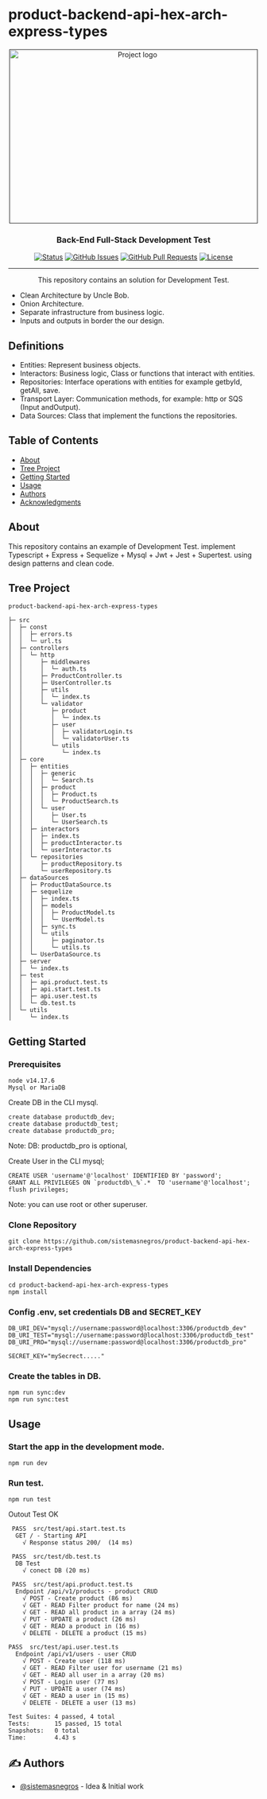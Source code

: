 # product-backend-api-hex-arch-express-types

<p align="center">
  <a href="" rel="noopener">
 <img width=500px height=350px src="https://1.bp.blogspot.com/-PmNwKrQjdLY/YTDU_RQVwAI/AAAAAAAAIQA/I3aVBdzrLFkBGP5FGwWydqX7ib09eGoOQCLcBGAsYHQ/s1080/aHR0cHM6Ly91cGxvYWQtaW1hZ2VzLmppYW5zaHUuaW8vdXBsb2FkX2ltYWdlcy84NDI5MTgwLTg4NzVlMjRlNDEyYjQ2Njc.png" alt="Project logo">
 </a>
</p>

<h3 align="center"> Back-End Full-Stack Development Test</h3>

<div align="center">

[![Status](https://img.shields.io/badge/status-active-success.svg)]()
[![GitHub Issues](https://img.shields.io/github/issues-pr/kylelobo/The-Documentation-Compendium.svg)](https://github.com/sistemasnegros/product-backend-api-hex-arch-express-types/issues)
[![GitHub Pull Requests](https://img.shields.io/github/issues-pr/kylelobo/The-Documentation-Compendium.svg)](https://github.com/sistemasnegros/product-backend-api-hex-arch-express-types/pulls)
[![License](https://img.shields.io/badge/license-MIT-blue.svg)](/LICENSE)

</div>

---

<p align="center"> This repository contains an solution for Development Test.
    <br> 
</p>

- Clean Architecture by Uncle Bob.
- Onion Architecture.
- Separate infrastructure from business logic.
- Inputs and outputs in border the our design.

## Definitions

- Entities: Represent business objects.
- Interactors: Business logic, Class or functions that interact with entities.
- Repositories: Interface operations with entities for example getbyId, getAll, save.
- Transport Layer: Communication methods, for example: http or SQS (Input andOutput).
- Data Sources: Class that implement the functions the repositories.

## Table of Contents

- [About](#about)
- [Tree Project](#tree_project)
- [Getting Started](#getting_started)
- [Usage](#usage)
- [Authors](#authors)
- [Acknowledgments](#acknowledgement)

## About <a name = "about"></a>

This repository contains an example of Development Test. implement Typescript + Express + Sequelize + Mysql + Jwt + Jest + Supertest. using design patterns and clean code.

## Tree Project <a name = "tree_project"></a>

```
product-backend-api-hex-arch-express-types

├─ src
│  ├─ const
│  │  ├─ errors.ts
│  │  └─ url.ts
│  ├─ controllers
│  │  └─ http
│  │     ├─ middlewares
│  │     │  └─ auth.ts
│  │     ├─ ProductController.ts
│  │     ├─ UserController.ts
│  │     ├─ utils
│  │     │  └─ index.ts
│  │     └─ validator
│  │        ├─ product
│  │        │  └─ index.ts
│  │        ├─ user
│  │        │  ├─ validatorLogin.ts
│  │        │  └─ validatorUser.ts
│  │        └─ utils
│  │           └─ index.ts
│  ├─ core
│  │  ├─ entities
│  │  │  ├─ generic
│  │  │  │  └─ Search.ts
│  │  │  ├─ product
│  │  │  │  ├─ Product.ts
│  │  │  │  └─ ProductSearch.ts
│  │  │  └─ user
│  │  │     ├─ User.ts
│  │  │     └─ UserSearch.ts
│  │  ├─ interactors
│  │  │  ├─ index.ts
│  │  │  ├─ productInteractor.ts
│  │  │  └─ userInteractor.ts
│  │  └─ repositories
│  │     ├─ productRepository.ts
│  │     └─ userRepository.ts
│  ├─ dataSources
│  │  ├─ ProductDataSource.ts
│  │  ├─ sequelize
│  │  │  ├─ index.ts
│  │  │  ├─ models
│  │  │  │  ├─ ProductModel.ts
│  │  │  │  └─ UserModel.ts
│  │  │  ├─ sync.ts
│  │  │  └─ utils
│  │  │     ├─ paginator.ts
│  │  │     └─ utils.ts
│  │  └─ UserDataSource.ts
│  ├─ server
│  │  └─ index.ts
│  ├─ test
│  │  ├─ api.product.test.ts
│  │  ├─ api.start.test.ts
│  │  ├─ api.user.test.ts
│  │  └─ db.test.ts
│  └─ utils
│     └─ index.ts
```

## Getting Started <a name = "getting_started"></a>

### Prerequisites

```
node v14.17.6
Mysql or MariaDB
```

Create DB in the CLI mysql.

```
create database productdb_dev;
create database productdb_test;
create database productdb_pro;
```

Note: DB: productdb_pro is optional,

Create User in the CLI mysql;

```
CREATE USER 'username'@'localhost' IDENTIFIED BY 'password';
GRANT ALL PRIVILEGES ON `productdb\_%`.*  TO 'username'@'localhost';
flush privileges;
```

Note: you can use root or other superuser.

### Clone Repository

```
git clone https://github.com/sistemasnegros/product-backend-api-hex-arch-express-types
```

### Install Dependencies

```
cd product-backend-api-hex-arch-express-types
npm install
```

### Config .env, set credentials DB and SECRET_KEY

```
DB_URI_DEV="mysql://username:password@localhost:3306/productdb_dev"
DB_URI_TEST="mysql://username:password@localhost:3306/productdb_test"
DB_URI_PRO="mysql://username:password@localhost:3306/productdb_pro"

SECRET_KEY="mySecrect....."
```

### Create the tables in DB.

```
npm run sync:dev
npm run sync:test
```

## Usage <a name = "usage"></a>

### Start the app in the development mode.

```
npm run dev
```

### Run test.

```
npm run test
```

Outout Test OK

```
 PASS  src/test/api.start.test.ts
  GET / - Starting API
    √ Response status 200/  (14 ms)

 PASS  src/test/db.test.ts
  DB Test
    √ conect DB (20 ms)

 PASS  src/test/api.product.test.ts
  Endpoint /api/v1/products - product CRUD
    √ POST - Create product (86 ms)
    √ GET - READ Filter product for name (24 ms)
    √ GET - READ all product in a array (24 ms)
    √ PUT - UPDATE a product (26 ms)
    √ GET - READ a product in (16 ms)
    √ DELETE - DELETE a product (15 ms)

PASS  src/test/api.user.test.ts
  Endpoint /api/v1/users - user CRUD
    √ POST - Create user (118 ms)
    √ GET - READ Filter user for username (21 ms)
    √ GET - READ all user in a array (20 ms)
    √ POST - Login user (77 ms)
    √ PUT - UPDATE a user (74 ms)
    √ GET - READ a user in (15 ms)
    √ DELETE - DELETE a user (13 ms)

Test Suites: 4 passed, 4 total
Tests:       15 passed, 15 total
Snapshots:   0 total
Time:        4.43 s
```

## ✍️ Authors <a name = "authors"></a>

- [@sistemasnegros](https://github.com/sistemasnegros) - Idea & Initial work
